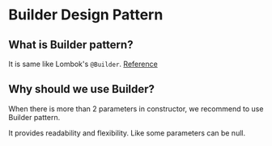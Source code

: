 # Builder Design Pattern

## What is Builder pattern?
It is same like Lombok's `@Builder`. [Reference](https://projectlombok.org/features/Builder)

## Why should we use Builder?
When there is more than 2 parameters in constructor, we recommend to use Builder pattern.

It provides readability and flexibility. Like some parameters can be null.
